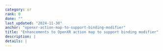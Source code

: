 ```yaml
---
category: xr
rank: 0
done: ""
last_updated: "2024-11-30"
anchor: "openxr-action-map-to-support-binding-modifier"
title: "Enhancements to OpenXR action map to support binding modifier"
description: |
details: |
---
```


